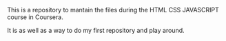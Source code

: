 This is a repository to mantain the files during the 
HTML CSS JAVASCRIPT course in Coursera.

It is as well as a way to do my first repository and
play around.
